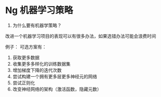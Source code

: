 
# Ng 机器学习策略

1. 为什么要有机器学策略？

改进一个机器学习项目的表现可以有很多办法，如果选错办法可能会浪费时间

例子：
可选方案有：

1. 获取更多数据
2. 收集更多多样化的训练数据集
3. 增加梯度下降的迭代次数
4. 尝试构建一个拥有更多层更多神经元的网络
5. 尝试正则化
6. 改变神经网络的架构（激活函数，隐藏元数）
